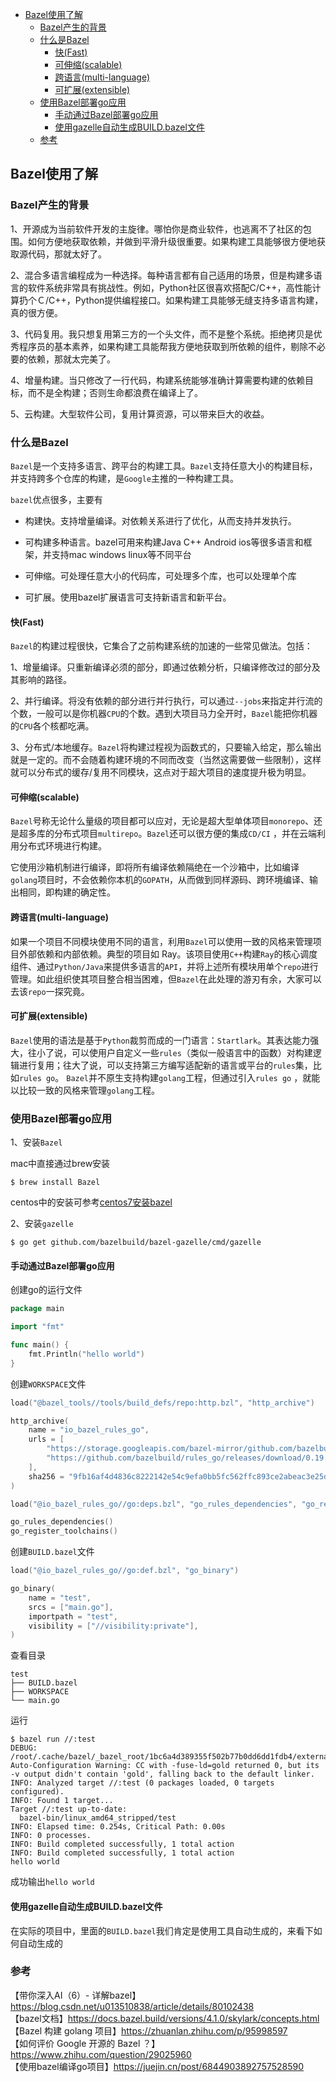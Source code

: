 <!-- START doctoc generated TOC please keep comment here to allow auto update -->
<!-- DON'T EDIT THIS SECTION, INSTEAD RE-RUN doctoc TO UPDATE -->

- [Bazel使用了解](#bazel%E4%BD%BF%E7%94%A8%E4%BA%86%E8%A7%A3)
  - [Bazel产生的背景](#bazel%E4%BA%A7%E7%94%9F%E7%9A%84%E8%83%8C%E6%99%AF)
  - [什么是Bazel](#%E4%BB%80%E4%B9%88%E6%98%AFbazel)
    - [快(Fast)](#%E5%BF%ABfast)
    - [可伸缩(scalable)](#%E5%8F%AF%E4%BC%B8%E7%BC%A9scalable)
    - [跨语言(multi-language)](#%E8%B7%A8%E8%AF%AD%E8%A8%80multi-language)
    - [可扩展(extensible)](#%E5%8F%AF%E6%89%A9%E5%B1%95extensible)
  - [使用Bazel部署go应用](#%E4%BD%BF%E7%94%A8bazel%E9%83%A8%E7%BD%B2go%E5%BA%94%E7%94%A8)
    - [手动通过Bazel部署go应用](#%E6%89%8B%E5%8A%A8%E9%80%9A%E8%BF%87bazel%E9%83%A8%E7%BD%B2go%E5%BA%94%E7%94%A8)
    - [使用gazelle自动生成BUILD.bazel文件](#%E4%BD%BF%E7%94%A8gazelle%E8%87%AA%E5%8A%A8%E7%94%9F%E6%88%90buildbazel%E6%96%87%E4%BB%B6)
  - [参考](#%E5%8F%82%E8%80%83)

<!-- END doctoc generated TOC please keep comment here to allow auto update -->

## Bazel使用了解

### Bazel产生的背景

1、开源成为当前软件开发的主旋律。哪怕你是商业软件，也逃离不了社区的包围。如何方便地获取依赖，并做到平滑升级很重要。如果构建工具能够很方便地获取源代码，那就太好了。  

2、混合多语言编程成为一种选择。每种语言都有自己适用的场景，但是构建多语言的软件系统非常具有挑战性。例如，Python社区很喜欢搭配C/C++，高性能计算扔个Ｃ/C++，Python提供编程接口。如果构建工具能够无缝支持多语言构建，真的很方便。  

3、代码复用。我只想复用第三方的一个头文件，而不是整个系统。拒绝拷贝是优秀程序员的基本素养，如果构建工具能帮我方便地获取到所依赖的组件，剔除不必要的依赖，那就太完美了。  

4、增量构建。当只修改了一行代码，构建系统能够准确计算需要构建的依赖目标，而不是全构建；否则生命都浪费在编译上了。  

5、云构建。大型软件公司，复用计算资源，可以带来巨大的收益。  

### 什么是Bazel

`Bazel`是一个支持多语言、跨平台的构建工具。`Bazel`支持任意大小的构建目标，并支持跨多个仓库的构建，是`Google`主推的一种构建工具。  

`bazel`优点很多，主要有  

- 构建快。支持增量编译。对依赖关系进行了优化，从而支持并发执行。

- 可构建多种语言。bazel可用来构建Java C++ Android ios等很多语言和框架，并支持mac windows linux等不同平台

- 可伸缩。可处理任意大小的代码库，可处理多个库，也可以处理单个库

- 可扩展。使用bazel扩展语言可支持新语言和新平台。

#### 快(Fast)

`Bazel`的构建过程很快，它集合了之前构建系统的加速的一些常见做法。包括：    

1、增量编译。只重新编译必须的部分，即通过依赖分析，只编译修改过的部分及其影响的路径。    

2、并行编译。将没有依赖的部分进行并行执行，可以通过`--jobs`来指定并行流的个数，一般可以是你机器`CPU`的个数。遇到大项目马力全开时，`Bazel`能把你机器的`CPU`各个核都吃满。    

3、分布式/本地缓存。`Bazel`将构建过程视为函数式的，只要输入给定，那么输出就是一定的。而不会随着构建环境的不同而改变（当然这需要做一些限制），这样就可以分布式的缓存/复用不同模块，这点对于超大项目的速度提升极为明显。  

#### 可伸缩(scalable)

`Bazel`号称无论什么量级的项目都可以应对，无论是超大型单体项目`monorepo`、还是超多库的分布式项目`multirepo`。`Bazel`还可以很方便的集成`CD/CI` ，并在云端利用分布式环境进行构建。  

它使用沙箱机制进行编译，即将所有编译依赖隔绝在一个沙箱中，比如编译`golang`项目时，不会依赖你本机的`GOPATH`，从而做到同样源码、跨环境编译、输出相同，即构建的确定性。   

#### 跨语言(multi-language)

如果一个项目不同模块使用不同的语言，利用`Bazel`可以使用一致的风格来管理项目外部依赖和内部依赖。典型的项目如 Ray。该项目使用`C++`构建`Ray`的核心调度组件、通过`Python/Java`来提供多语言的`API`，并将上述所有模块用单个`repo`进行管理。如此组织使其项目整合相当困难，但`Bazel`在此处理的游刃有余，大家可以去该`repo`一探究竟。  

#### 可扩展(extensible)

`Bazel`使用的语法是基于`Python`裁剪而成的一门语言：`Startlark`。其表达能力强大，往小了说，可以使用户自定义一些`rules`（类似一般语言中的函数）对构建逻辑进行复用；往大了说，可以支持第三方编写适配新的语言或平台的`rules`集，比如`rules go`。 `Bazel`并不原生支持构建`golang`工程，但通过引入`rules go` ，就能以比较一致的风格来管理`golang`工程。  

### 使用Bazel部署go应用

1、安装`Bazel`  

mac中直接通过brew安装

```
$ brew install Bazel
```

centos中的安装可参考[centos7安装bazel](https://blog.csdn.net/xavier_muse/article/details/93203093)

2、安装`gazelle`

```
$ go get github.com/bazelbuild/bazel-gazelle/cmd/gazelle
```

#### 手动通过Bazel部署go应用

创建go的运行文件  

```go
package main

import "fmt"

func main() {
	fmt.Println("hello world")
}
```

创建`WORKSPACE`文件

```go
load("@bazel_tools//tools/build_defs/repo:http.bzl", "http_archive")

http_archive(
    name = "io_bazel_rules_go",
    urls = [
        "https://storage.googleapis.com/bazel-mirror/github.com/bazelbuild/rules_go/releases/download/0.19.0/rules_go-0.19.0.tar.gz",
        "https://github.com/bazelbuild/rules_go/releases/download/0.19.0/rules_go-0.19.0.tar.gz",
    ],
    sha256 = "9fb16af4d4836c8222142e54c9efa0bb5fc562ffc893ce2abeac3e25daead144",
)

load("@io_bazel_rules_go//go:deps.bzl", "go_rules_dependencies", "go_register_toolchains")

go_rules_dependencies()
go_register_toolchains()
```

创建`BUILD.bazel`文件  

```go
load("@io_bazel_rules_go//go:def.bzl", "go_binary")

go_binary(
    name = "test",
    srcs = ["main.go"],
    importpath = "test",
    visibility = ["//visibility:private"],
)
```

查看目录  

```
test
├── BUILD.bazel
├── WORKSPACE
└── main.go
```

运行  

```
$ bazel run //:test
DEBUG: /root/.cache/bazel/_bazel_root/1bc6a4d389355f502b77b0dd6dd1fdb4/external/bazel_tools/tools/cpp/lib_cc_configure.bzl:118:5: 
Auto-Configuration Warning: CC with -fuse-ld=gold returned 0, but its -v output didn't contain 'gold', falling back to the default linker.
INFO: Analyzed target //:test (0 packages loaded, 0 targets configured).
INFO: Found 1 target...
Target //:test up-to-date:
  bazel-bin/linux_amd64_stripped/test
INFO: Elapsed time: 0.254s, Critical Path: 0.00s
INFO: 0 processes.
INFO: Build completed successfully, 1 total action
INFO: Build completed successfully, 1 total action
hello world
```

成功输出`hello world`  

#### 使用gazelle自动生成BUILD.bazel文件

在实际的项目中，里面的`BUILD.bazel`我们肯定是使用工具自动生成的，来看下如何自动生成的  



### 参考
【带你深入AI（6）- 详解bazel】https://blog.csdn.net/u013510838/article/details/80102438   
【bazel文档】https://docs.bazel.build/versions/4.1.0/skylark/concepts.html  
【Bazel 构建 golang 项目】https://zhuanlan.zhihu.com/p/95998597  
【如何评价 Google 开源的 Bazel ？】https://www.zhihu.com/question/29025960  
【使用bazel编译go项目】https://juejin.cn/post/6844903892757528590  